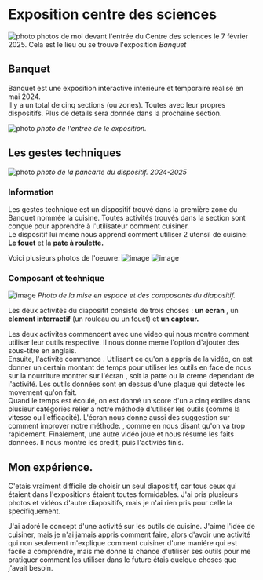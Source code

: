 # Exposition centre des sciences

![photo](/TP1/centre_des_sciences/medias/entree_centre_des_science.jpg)
photos de moi devant l'entrée du Centre des sciences le 7 février 2025. Cela est le lieu ou se trouve l'exposition *Banquet*   

## Banquet
Banquet est une exposition interactive intérieure et temporaire réalisé en mai 2024.  
Il y a un total de cinq sections (ou zones). Toutes avec leur propres dispositifs. Plus de details sera donnée dans la prochaine section.

![photo](/TP1/centre_des_sciences/medias/entree_banquet.jpg)
*photo de l'entree de le exposition.*


## Les gestes techniques

![photo](/TP1/centre_des_sciences/medias/titre.jpg)
*photo de la pancarte du dispositif. 2024-2025*

### Information

Les gestes technique est un dispositif trouvé dans la première zone du Banquet nommée la cuisine. Toutes activités trouvés dans la section sont conçue pour apprendre à l'utilisateur comment cuisiner.  
Le dispositif lui meme nous apprend comment utiliser 2 utensil de cuisine: __Le fouet__ et la __pate à roulette.__

Voici plusieurs photos de l'oeuvre:
![image](/TP1/centre_des_sciences/medias/activite_creme_au_fouet.jpg) ![image](/TP1/centre_des_sciences/medias/activite_pate_a_roulette.jpg)   

### Composant et technique

![image](/TP1/centre_des_sciences/medias/geste_technique_zone_espace.jpg)
*Photo de la mise en espace et des composants du diapositif.*

Les deux activités du diapositif consiste de trois choses : __un ecran__ , un __element interractif__ \(un rouleau ou un fouet\) et __un capteur.__ 

Les deux activites commencent avec une video qui nous montre comment utiliser leur outils respective. Il nous donne meme l'option d'ajouter des sous-titre en anglais.  
Ensuite, l'activite commence . Utilisant ce qu'on a appris de la vidéo, on est donner un certain montant de temps pour utiliser les outils en face de nous sur la nourriture montrer sur l'écran , soit la patte ou la creme dependant de l'activité. Les outils données sont en dessus d'une plaque qui detecte les movement qu'on fait.  
Quand le temps est écoulé, on est donné un score d'un a cinq etoiles dans plusieur catégories relier a notre méthode d'utiliser les outils \(comme la vitesse ou l'efficacité\). L'écran nous donne aussi des suggestion sur comment improver notre méthode. , comme en nous disant qu'on va trop rapidement.
Finalement, une autre vidéo joue et nous résume les faits données. Il nous montre les credit, puis l'activiés finis.  

## Mon expérience.  

C'etais vraiment difficile de choisir un seul diapositif, car tous ceux qui étaient dans l'expositions étaient toutes formidables. J'ai pris plusieurs photos et vidéos d'autre diapositifs, mais je n'ai rien pris pour celle la specifiquement.  

J'ai adoré le concept d'une activité sur les outils de cuisine. J'aime l'idée de cuisiner, mais je n'ai jamais appris comment faire, alors d'avoir une activité qui non seulement m'explique comment cuisiner d'une maniére qui est facile a comprendre, mais me donne la chance d'utiliser ses outils pour me pratiquer comment les utiliser dans le future étais quelque choses que j'avait besoin.


